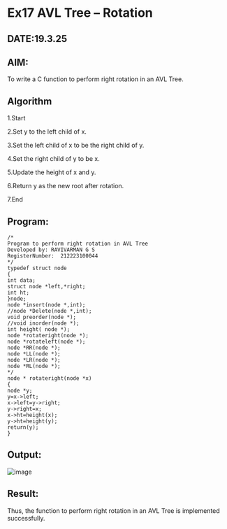 # Ex17 AVL Tree – Rotation
## DATE:19.3.25
## AIM:
To write a C function to perform right rotation in an AVL Tree.

## Algorithm
1.Start

2.Set y to the left child of x.

3.Set the left child of x to be the right child of y.

4.Set the right child of y to be x.

5.Update the height of x and y.

6.Return y as the new root after rotation.

7.End
## Program:
```
/*
Program to perform right rotation in AVL Tree
Developed by: RAVIVARMAN G S
RegisterNumber:  212223100044
*/
typedef struct node 
{ 
int data; 
struct node *left,*right; 
int ht; 
}node; 
node *insert(node *,int); 
//node *Delete(node *,int); 
void preorder(node *); 
//void inorder(node *); 
int height( node *); 
node *rotateright(node *); 
node *rotateleft(node *); 
node *RR(node *); 
node *LL(node *); 
node *LR(node *); 
node *RL(node *); 
*/ 
node * rotateright(node *x) 
{ 
node *y; 
y=x->left; 
x->left=y->right; 
y->right=x; 
x->ht=height(x); 
y->ht=height(y); 
return(y); 
}
```

## Output:

![image](https://github.com/user-attachments/assets/db4dbfad-c818-409e-8c0d-a0cf5474209c)


## Result:
Thus, the function to perform right rotation in an AVL Tree is implemented successfully.

